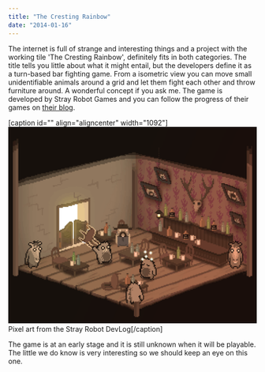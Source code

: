 ```yaml
---
title: "The Cresting Rainbow"
date: "2014-01-16"
---
```


The internet is full of strange and interesting things and a project with the working tile 'The Cresting Rainbow', definitely fits in both categories. The title tells you little about what it might entail, but the developers define it as a turn-based bar fighting game. From a isometric view you can move small unidentifiable animals around a grid and let them fight each other and throw furniture around. A wonderful concept if you ask me. The game is developed by Stray Robot Games and you can follow the progress of their games on [their blog](http://www.strayrobotgames.com/).

\[caption id="" align="aligncenter" width="1092"\][![](images/tumblr_mwzr4zp3LI1stxx8ko1_1280.gif)](http://25.media.tumblr.com/c84cba52badd48010f44321d6b2cdc4d/tumblr_mwzr4zp3LI1stxx8ko1_1280.gif) Pixel art from the Stray Robot DevLog\[/caption\]

The game is at an early stage and it is still unknown when it will be playable. The little we do know is very interesting so we should keep an eye on this one.
